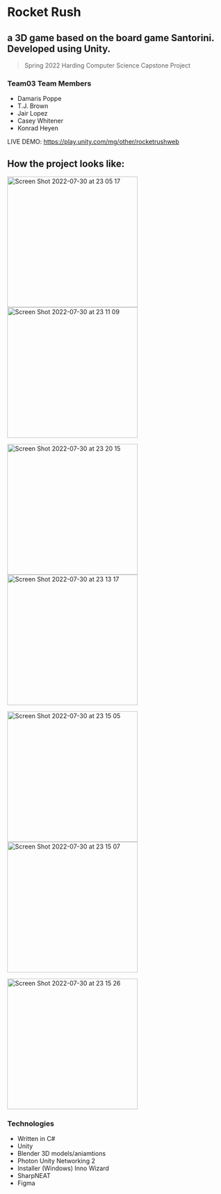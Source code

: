 # Rocket Rush
## a 3D game based on the board game Santorini. Developed using Unity.
> Spring 2022 Harding Computer Science Capstone Project

### Team03 Team Members
- Damaris Poppe
- T.J. Brown
- Jair Lopez
- Casey Whitener
- Konrad Heyen

LIVE DEMO: https://play.unity.com/mg/other/rocketrushweb

## How the project looks like:

<img width="300" alt="Screen Shot 2022-07-30 at 23 05 17" src="https://user-images.githubusercontent.com/70035439/182011311-0be76af6-cbaf-48a6-90a8-e13ef7954cda.png"> <img width="300" alt="Screen Shot 2022-07-30 at 23 11 09" src="https://user-images.githubusercontent.com/70035439/182011314-6dc2d226-cedd-439f-b907-cc1ffcc7dacf.png">

<img width="300" alt="Screen Shot 2022-07-30 at 23 20 15" src="https://user-images.githubusercontent.com/70035439/182011404-49078468-06e3-448f-a2e3-e733b94c81f5.png"><img width="300" alt="Screen Shot 2022-07-30 at 23 13 17" src="https://user-images.githubusercontent.com/70035439/182011411-db83cde6-7062-43db-8fa7-8fe06f46ad22.png">

<img width="300" alt="Screen Shot 2022-07-30 at 23 15 05" src="https://user-images.githubusercontent.com/70035439/182011478-51599b84-c158-44a0-b0c2-df78b1d001e5.png"><img width="300" alt="Screen Shot 2022-07-30 at 23 15 07" src="https://user-images.githubusercontent.com/70035439/182011483-0e73547e-f3f6-404a-a351-3b443018ed5e.png">

<img width="300" alt="Screen Shot 2022-07-30 at 23 15 26" src="https://user-images.githubusercontent.com/70035439/182011495-2627936c-65fe-4980-8689-f472d5a99a45.png">

### Technologies

- Written in C#
- Unity
- Blender 3D models/aniamtions
- Photon Unity Networking 2 
- Installer (Windows) Inno Wizard
- SharpNEAT
- Figma
